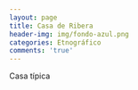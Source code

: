 ```yaml
---
layout: page
title: Casa de Ribera
header-img: img/fondo-azul.png
categories: Etnográfico
comments: 'true'
---
```



Casa típica

<div class="photos">
</div>

